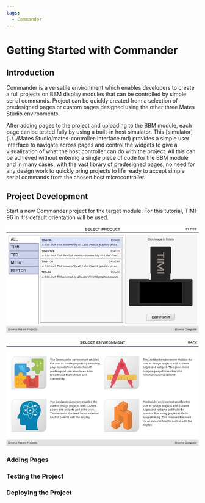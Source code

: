 ```yaml
---
tags:
  - Commander
---
```


# Getting Started with Commander


## Introduction

Commander is a versatile environment which enables developers to create a full projects on BBM display modules that can be controlled by simple serial commands. Project can be quickly created from a selection of predesigned pages or custom pages designed using the other three Mates Studio environments.

After adding pages to the project and uploading to the BBM module, each page can be tested fully by using a built-in host simulator. This [simulator](../../Mates Studio/mates-controller-interface.md) provides a simple user interface to navigate across pages and control the widgets to give a visualization of what the host controller can do with the project. All this can be achieved without entering a single piece of code for the BBM module and in many cases, with the vast library of predesigned pages, no need for any design work to quickly bring projects to life ready to accept simple serial commands from the chosen host microcontroller.


## Project Development

Start a new Commander project for the target module. For this tutorial, TIMI-96 in it's default orientation will be used.

![Setup Window: TIMI-96 (Default Orientation)](img/getting-started/setup-window-timi-96-default.jpg)

![Setup Window: Commander Environment](img/getting-started/setup-window-commander.jpg)


### Adding Pages


### Testing the Project


### Deploying the Project

